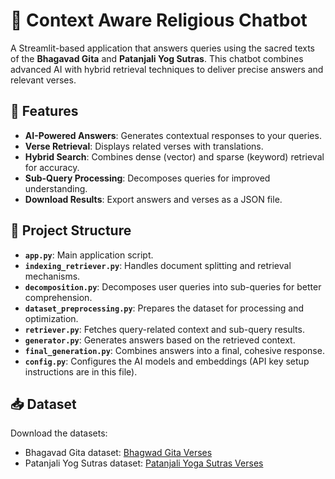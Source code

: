 # 📖 Context Aware Religious Chatbot

A Streamlit-based application that answers queries using the sacred texts of the **Bhagavad Gita** and **Patanjali Yog Sutras**. This chatbot combines advanced AI with hybrid retrieval techniques to deliver precise answers and relevant verses.

## 🌟 Features

- **AI-Powered Answers**: Generates contextual responses to your queries.
- **Verse Retrieval**: Displays related verses with translations.
- **Hybrid Search**: Combines dense (vector) and sparse (keyword) retrieval for accuracy.
- **Sub-Query Processing**: Decomposes queries for improved understanding.
- **Download Results**: Export answers and verses as a JSON file.

## 📂 Project Structure

- **`app.py`**: Main application script.
- **`indexing_retriever.py`**: Handles document splitting and retrieval mechanisms.
- **`decomposition.py`**: Decomposes user queries into sub-queries for better comprehension.
- **`dataset_preprocessing.py`**: Prepares the dataset for processing and optimization.
- **`retriever.py`**: Fetches query-related context and sub-query results.
- **`generator.py`**: Generates answers based on the retrieved context.
- **`final_generation.py`**: Combines answers into a final, cohesive response.
- **`config.py`**: Configures the AI models and embeddings (API key setup instructions are in this file).

## 📥 Dataset

Download the datasets:

- Bhagavad Gita dataset: [Bhagwad Gita Verses](https://github.com/atmabodha/Vedanta_Datasets/blob/main/Bhagwad_Gita/Bhagwad_Gita_Verses_English_Questions.csv)
- Patanjali Yog Sutras dataset: [Patanjali Yoga Sutras Verses](https://github.com/atmabodha/Vedanta_Datasets/blob/main/Patanjali_Yoga_Sutras/Patanjali_Yoga_Sutras_Verses_English_Questions.csv)
